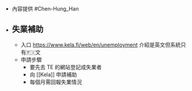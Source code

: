 - 內容提供 #Chen-Hung_Han
- ## 失業補助
	- 入口 https://www.kela.fi/web/en/unemployment 介紹是英文但系統只有🇫🇮文
	- 申請步驟
		- 要先去 TE 的網站登記成失業者
		- 向 [[Kela]] 申請補助
		- 每個月需回報失業情況